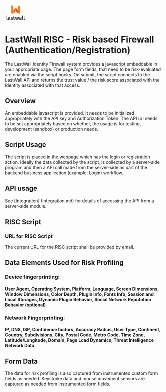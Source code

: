 ![Lastwall Logo](lw-logo.jpg) 
# LastWall RISC - Risk based Firewall (Authentication/Registration)

The LastWall Identity Firewall system provides a javascript embeddable in your appropriate page.  The page form fields, that need to be risk-evaluated are enabled via the script hooks. On submit, the script connects to the LastWall API and returns the trust value / the risk score associated with the Identity associated with that access. 

## Overview

An embeddable javascript is provided.  It needs to be initialized appropriately with the API key and Authorization Token. The API url needs to be set appropriately based on whether, the usage is for testing, development (sandbox) or production needs.

## Script Usage

The script is placed in the webpage which has the login or registration action. Ideally the data collected by the script, is collected by a server-side program and then a API call made from the server-side as part of the backend business application (example: Login) workflow.

## API usage

See [Integration] (Integration.md) for details of accessing the API from a server-side module.

## RISC Script

### URL for RISC Script

The current URL for the RISC script shall be provided by email.

## Data Elements Used for Risk Profiling

### Device fingerprinting:
#### User Agent, Operating System, Platform, Language, Screen Dimensions, Window Dimensions, Color Depth, Plugin Info, Fonts Info, Session and Local Storages, Dynamic Plugin Behavior, Social Network Reputation Behavior (optional)

### Network Fingerprinting:
#### IP, DNS, ISP, Confidence factors, Accuracy Radius, User Type, Continent, Country, Subdivisions, City, Postal Code, Metro Code, Time Zone, Latitude/Longitude, Domain, Page Load Dynamics, Threat Intelligence Network Data

## Form Data

The data for risk profiling is also captured from instrumented custom form fields as needed. Keystroke data and mouse movement sensors are captured as needed from instrumented form fields.
